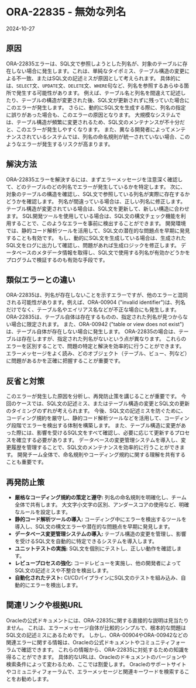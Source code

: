 # ORA-22835 - 無効な列名
2024-10-27

## 原因

ORA-22835エラーは、SQL文で参照しようとした列名が、対象のテーブルに存在しない場合に発生します。これは、単純なタイポミス、テーブル構造の変更による不一致、またはSQL文の記述ミスが原因として考えられます。  具体的には、`SELECT`文、`UPDATE`文、`DELETE`文、`WHERE`句など、列名を参照するあらゆる箇所で発生する可能性があります。  例えば、テーブル名と列名を間違えて記述したり、テーブルの構造が変更された後、SQL文が更新されずに残っていた場合にこのエラーが発生します。  さらに、動的にSQL文を生成する際に、列名の指定に誤りがあった場合も、このエラーの原因となります。  大規模なシステムでは、テーブル構造が頻繁に変更されるため、SQL文のメンテナンスが不十分だと、このエラーが発生しやすくなります。  また、異なる開発者によってメンテナンスされているシステムでは、列名の命名規則が統一されていない場合、このようなエラーが発生するリスクが高まります。


## 解決方法

ORA-22835エラーを解決するには、まずエラーメッセージを注意深く確認して、どのテーブルのどの列名でエラーが発生しているかを特定します。  次に、対象のテーブルの構造を確認し、SQL文で参照している列名が実際に存在するかどうかを確認します。  列名が間違っている場合は、正しい列名に修正します。  テーブル構造が変更されている場合は、SQL文を更新して、新しい構造に合わせます。  SQL開発ツールを使用している場合は、SQL文の構文チェック機能を利用することで、このようなエラーを事前に検出することができます。  開発環境では、静的コード解析ツールを活用して、SQL文の潜在的な問題点を早期に発見することも有効です。  もし、動的にSQL文を生成している場合は、生成されたSQL文をログに出力して確認し、問題があれば生成ロジックを修正します。  データベースのメタデータ情報を取得し、SQL文で使用する列名が有効かどうかをプログラムで検証するのも有効な手段です。


## 類似エラーとの違い

ORA-22835は、列名が存在しないことを示すエラーですが、他のエラーと混同される可能性があります。例えば、ORA-00904 ("invalid identifier")は、列名だけでなく、テーブル名やエイリアス名などが不正な場合にも発生します。ORA-22835は、テーブル自体は存在するものの、指定された列名が見つからない場合に限定されます。  また、ORA-00942 ("table or view does not exist")は、テーブル自体が存在しない場合に発生します。  ORA-22835の場合は、テーブルは存在しますが、指定された列名がないという点が異なります。  これらのエラーを区別することで、問題の特定と解決を効率的に行うことができます。  エラーメッセージをよく読み、どのオブジェクト（テーブル、ビュー、列など）に問題があるかを正確に把握することが重要です。


## 反省と対策

このエラーが発生した原因を分析し、再発防止策を講じることが重要です。  今回のケースでは、SQL文の記述ミス、またはテーブル構造の変更とSQL文の更新のタイミングのずれが考えられます。  今後、SQL文の記述ミスを防ぐために、コーディング規約を厳守し、静的コード解析ツールなどを活用して、コーディング段階でエラーを検出する体制を構築します。  また、テーブル構造に変更があった際には、影響を受けるSQL文をすべて確認し、必要に応じて更新するプロセスを確立する必要があります。  データベースの変更管理システムを導入し、変更履歴を管理することで、SQL文のメンテナンスを効率的に行うことができます。  開発チーム全体で、命名規則やコーディング規約に関する理解を共有することも重要です。


## 再発防止策

* **厳格なコーディング規約の策定と遵守:**  列名の命名規則を明確化し、チーム全体で共有します。  大文字小文字の区別、アンダースコアの使用など、明確なルールを設定します。
* **静的コード解析ツールの導入:**  コーディング中にエラーを検出するツールを導入し、SQL文の構文エラーや潜在的な問題点を早期に発見します。
* **データベース変更管理システムの導入:**  テーブル構造の変更を管理し、影響を受けるSQL文を自動的に特定できるシステムを導入します。
* **ユニットテストの実施:**  SQL文を個別にテストし、正しい動作を確認します。
* **レビュープロセスの強化:**  コードレビューを実施し、他の開発者によってSQL文の記述ミスや不整合を検出します。
* **自動化されたテスト:**  CI/CDパイプラインにSQL文のテストを組み込み、自動的にエラーを検出します。


## 関連リンクや根拠URL

Oracleの公式ドキュメントには、ORA-22835に関する直接的な説明は見当たりません。  これは、エラーメッセージ自体が比較的シンプルで、根本的な問題はSQL文の記述ミスにあるためです。  しかし、ORA-00904やORA-00942などの関連エラーに関する情報は、Oracleの公式ドキュメントやコミュニティフォーラムで確認できます。  これらの情報から、ORA-22835に対処するための知識を得ることができます。  具体的なURLは、Oracleのドキュメントのバージョンや検索条件によって変わるため、ここでは割愛します。  Oracleのサポートサイトやコミュニティフォーラムで、エラーメッセージと関連キーワードを検索することをお勧めします。
